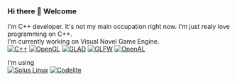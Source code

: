 ### Hi there 👋 Welcome
I'm C++ developer. It's not my main occupation right now. I'm just realy love programming on C++.  
I'm currently working on Visual Novel Game Engine.  
[![C++](https://img.shields.io/badge/c++-%2300599C.svg?style=for-the-badge)](https://isocpp.org/)
[![OpenGL](https://img.shields.io/badge/OpenGL-%23EEEEEE.svg?style=for-the-badge)](https://www.opengl.org/)
[![GLAD](https://img.shields.io/badge/GLAD-%23EEEEEE.svg?style=for-the-badge)](https://github.com/Dav1dde/glad)
[![GLFW](https://img.shields.io/badge/GLFW-%23EEEEEE.svg?style=for-the-badge)](https://github.com/glfw/glfw)
[![OpenAL](https://img.shields.io/badge/OpenAL-%23EEEEEE.svg?style=for-the-badge)](https://github.com/kcat/openal-soft)

I'm using  
[![Solus Linux](https://img.shields.io/badge/Solus%20Linux-5294E2?style=for-the-badge)](https://getsol.us/)
[![Codelite](https://img.shields.io/badge/Codelite-%23202020.svg?style=for-the-badge&logo=codelite)](https://github.com/eranif/codelite)
